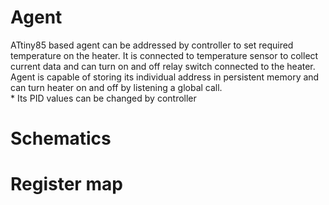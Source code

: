 # Agent

ATtiny85 based agent can be addressed by controller to set required temperature on the heater. It is connected to temperature sensor to collect current data and can turn on and off relay switch connected to the heater. </br>
Agent is capable of storing its individual address in persistent memory and can turn heater on and off by listening a global call. </br>
\* Its PID values can be changed by controller

# Schematics

# Register map
